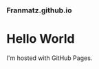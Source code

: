 ### Franmatz.github.io
<!DOCTYPE html>
  <html>
    <body>
      <h1>Hello World</h1>
      <p>I'm hosted with GitHub Pages.</p>
    </body>
  </html>

